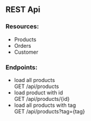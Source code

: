 ## REST Api

### Resources:
* Products
* Orders
* Customer


### Endpoints:
* load all products   
GET /api/products
* load product with id  
GET /api/products/{id}
* load all products with tag  
GET /api/products?tag={tag}

